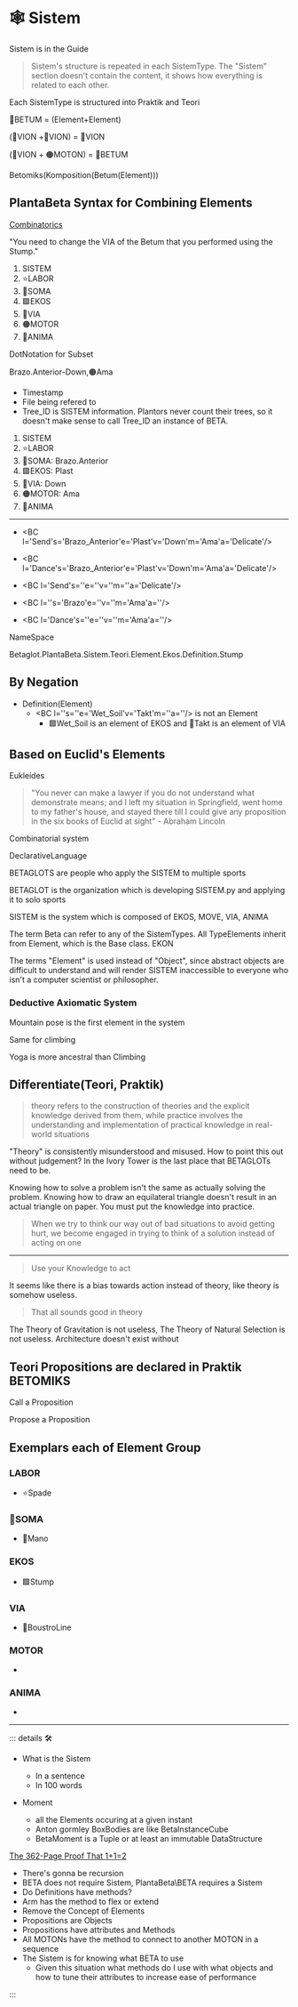 # 🕸 Sistem

Sistem is in the Guide

> Sistem's structure is repeated in each SistemType. The "Sistem" section doesn't contain the content, it shows how everything is related to each other.

Each SistemType is structured into Praktik and Teori

🌈<beta>BETUM</beta> = (Element+Element)

(🔻<via>VION</via> +🔻<via>VION</via>) = 🔻<via>VION</via>

(🔻<via>VION</via> + 🟠<motor>MOTON</motor>) = 🌈<beta>BETUM</beta>

Betomiks(Komposition(Betum(Element)))

## PlantaBeta Syntax for Combining Elements

[Combinatorics](https://en.wikipedia.org/wiki/Combinatorics)

"You need to change the VIA of the Betum that you performed using the Stump."

1. SISTEM
2. ⭐<labor>LABOR</labor>
3. 🔷<soma>SOMA</soma>
4. 🟩<ekos>EKOS</ekos>
5. 🔻<via>VIA</via>
6. 🟠<motor>MOTOR</motor>
7. 💜<anima>ANIMA</anima>

DotNotation for Subset

Brazo.Anterior-Down,🟠<motor>Ama</motor>

- Timestamp
- File being refered to
- Tree_ID is SISTEM information. Plantors never count their trees, so it doesn't make sense to call Tree_ID an instance of BETA.

1. SISTEM
2. ⭐LABOR
3. 🔷SOMA: Brazo.Anterior
4. 🟩EKOS: Plast
5. 🔻VIA: Down
6. 🟠MOTOR: Ama
7. 💜ANIMA

---

- <BC l='Send's='Brazo_Anterior'e='Plast'v='Down'm='Ama'a='Delicate'/>

- <BC l='Dance's='Brazo_Anterior'e='Plast'v='Down'm='Ama'a='Delicate'/>

- <BC l='Send's=''e=''v=''m=''a='Delicate'/>

- <BC l=''s='Brazo'e=''v=''m='Ama'a=''/>

- <BC l='Dance's=''e=''v=''m='Ama'a=''/>

NameSpace

Betaglot.PlantaBeta.Sistem.Teori.Element.Ekos.Definition.Stump

## By Negation

- Definition(Element)
    - <BC l=''s=''e='Wet_Soil'v='Takt'm=''a=''/> is not an Element
        - 🟩<ekos>Wet_Soil</ekos> is an element of <ekos>EKOS</ekos> and 🔻<via>Takt</via> is an element of <via>VIA</via>

## Based on Euclid's Elements

Eukleídes

> "You never can make a lawyer if you do not understand what demonstrate means; and I left my situation in Springfield, went home to my father's house, and stayed there till I could give any proposition in the six books of Euclid at sight" - Abraham Lincoln

Combinatorial system

DeclarativeLanguage

BETAGLOTS are people who apply the SISTEM to multiple sports

BETAGLOT is the organization which is developing SISTEM.py and applying it to solo sports

SISTEM is the system which is composed of EKOS, MOVE, VIA, ANIMA

The term Beta can refer to any of the SistemTypes. All TypeElements inherit from Element, which is the Base class. EKON

The terms "Element" is used instead of "Object", since abstract objects are difficult to understand and will render SISTEM inaccessible to everyone who isn't a computer scientist or philosopher.

### Deductive Axiomatic System

Mountain pose is the first element in the system

Same for climbing

Yoga is more ancestral than Climbing

## Differentiate(Teori, Praktik)

> theory refers to the construction of theories and the explicit knowledge derived from them, while practice involves the understanding and implementation of practical knowledge in real-world situations

"Theory" is consistently misunderstood and misused. How to point this out without judgement? In the Ivory Tower is the last place that BETAGLOTs need to be.  

Knowing how to solve a problem isn't the same as actually solving the problem. Knowing how to draw an equilateral triangle doesn't result in an actual triangle on paper. You must put the knowledge into practice.

> When we try to think our way out of bad situations to avoid getting hurt, we become engaged in trying to think of a solution instead of acting on one
---
> Use your Knowledge to act

It seems like there is a bias towards action instead of theory, like theory is somehow useless.

> That all sounds good in theory

The Theory of Gravitation is not useless, The Theory of Natural Selection is not useless. Architecture doesn't exist without  

## Teori Propositions are declared in Praktik BETOMIKS

Call a Proposition

Propose a Proposition

## Exemplars each of Element Group

### <labor>LABOR</labor>

- ⭐<labor>Spade</labor>

### 🔷<soma>SOMA</soma>

- 🔷<soma>Mano</soma>

### <ekos>EKOS</ekos>

- 🟩<ekos>Stump</ekos>

### <via>VIA</via>

- 🔻<via>BoustroLine</via>

### <motor>MOTOR</motor>

-

### <anima>ANIMA</anima>

-

---

<!-- =================================================== -->
<!-- =================================================== -->
<!-- =================================================== -->
<!-- =================================================== -->
<!-- =================================================== -->
::: details 🛠

- What is the Sistem
    - In a sentence
    - In 100 words

- Moment
    - all the Elements occuring at a given instant
    - Anton gormley BoxBodies are like BetaInstanceCube
    - BetaMoment is a Tuple or at least an immutable DataStructure

[The 362-Page Proof That 1+1=2](https://www.youtube.com/watch?v=v9tXHIWeK2M&ab_channel=CamGee)

- There's gonna be recursion
- BETA does not require Sistem, PlantaBeta\BETA requires a Sistem
- Do Definitions have methods?
- Arm has the method to flex or extend
- Remove the Concept of Elements
- Propositions are Objects
- Propositions have attributes and Methods
- All MOTONs have the method to connect to another MOTON in a sequence
- The Sistem is for knowing what BETA to use
    - Given this situation what methods do I use with what objects and how to tune their attributes to increase ease of performance

:::
